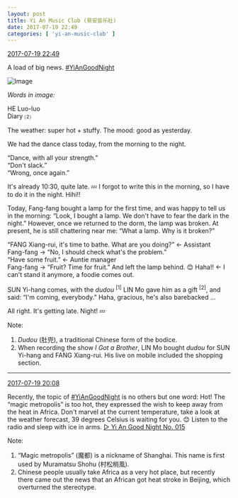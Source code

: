 ```yaml
---
layout: post
title: Yi An Music Club (易安音乐社)
date: 2017-07-19 22:49
categories: [ 'yi-an-music-club' ]
---
```


<div class="weibo-info">
  <a href="http://weibo.com/6094546964/Fd9KaCfNj">2017-07-19 22:49</a>
</div>

A load of big news. [#YiAnGoodNight](http://weibo.com/p/10080892b104a59bff303ca883e7931b5b916e)

<!-- more -->

![Image](http://wx3.sinaimg.cn/mw690/006Es64Agy1fhpkxnwbbgj328h33ihdv.jpg)

*Words in image:*

HE Luo-luo  
Diary ⑵

The weather: super hot + stuffy. The mood: good as yesterday.

We had the dance class today, from the morning to the night.

“Dance, with all your strength.”  
“Don't slack.”  
“Wrong, once again.”

It's already 10:30, quite late. :zzz: I forgot to write this in the morning, so I have to do it in the night. Hihi!!

Today, Fang-fang bought a lamp for the first time, and was happy to tell us in the morning: “Look, I bought a lamp. We don't have to fear the dark in the night.” However, once we returned to the dorm, the lamp was broken. At present, he is still chattering near me: “What a lamp. Why is it broken?”

“FANG Xiang-rui, it's time to bathe. What are you doing?” ← Assistant  
Fang-fang → “No, I should check what's the problem.”  
“Have some fruit.” ← Auntie manager  
Fang-fang → “Fruit? Time for fruit.” And left the lamp behind. 😊 Haha!! ← I can't stand it anymore, a foodie comes out.

SUN Yi-hang comes, with the *dudou* <sup>[1]</sup> LIN Mo gave him as a gift <sup>[2]</sup>, and said: “I'm coming, everybody.” Haha, gracious, he's also barebacked …

All right. It's getting late. Night! :zzz:

Note:
1. *Dudou* (肚兜), a traditional Chinese form of the bodice.
2. When recording the show *I Got a Brother*, LIN Mo bought *dudou* for SUN Yi-hang and FANG Xiang-rui. His live on mobile included the shopping section.

---

<div class="weibo-info">
  <a href="http://weibo.com/6094546964/Fd8GRetaJ">2017-07-19 20:08</a>
</div>

Recently, the topic of [#YiAnGoodNight](http://weibo.com/p/10080892b104a59bff303ca883e7931b5b916e) is no others but one word: Hot! The “magic metropolis” is too hot, they expressed the wish to keep away from the heat in Africa. Don't marvel at the current temperature, take a look at the weather forecast, 39 degrees Celsius is waiting for you. :blush: Listen to the radio and sleep with ice in arms. [▷ Yi An Good Night No. 015](http://www.ximalaya.com/78339006/sound/43652857)

Note:
1. “Magic metropolis” (魔都) is a nickname of Shanghai. This name is first used by Muramatsu Shohu (村松梢風).
1. Chinese people usually take Africa as a very hot place, but recently there came out the news that an African got heat stroke in Beijing, which overturned the stereotype.
